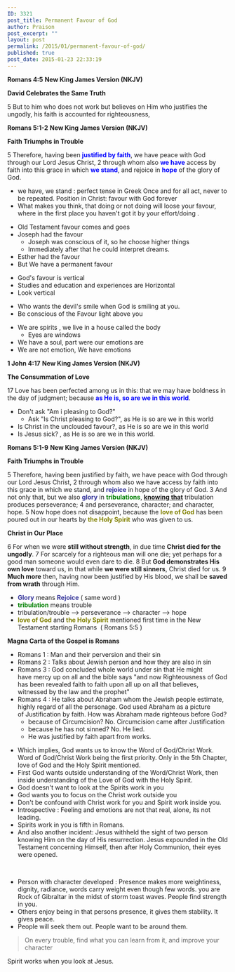 ```yaml
---
ID: 3321
post_title: Permanent Favour of God
author: Praison
post_excerpt: ""
layout: post
permalink: /2015/01/permanent-favour-of-god/
published: true
post_date: 2015-01-23 22:33:19
---
```

<strong>Romans 4:5</strong>
<strong> New King James Version (NKJV)</strong>

<strong>David Celebrates the Same Truth</strong>

5 But to him who does not work but believes on Him who justifies the ungodly, his faith is accounted for righteousness,

<strong>Romans 5:1-2</strong>
<strong> New King James Version (NKJV)</strong>

<strong>Faith Triumphs in Trouble</strong>

5 Therefore, having been <span style="color: #0000ff;"><strong>justified by faith</strong></span>, we have peace with God through our Lord Jesus Christ, 2 through whom also <span style="color: #0000ff;"><strong>we have</strong></span> access by faith into this grace in which <span style="color: #0000ff;"><strong>we stand</strong></span>, and rejoice in <span style="color: #0000ff;"><strong>hope</strong></span> of the glory of God.
<ul>
	<li>we have, we stand : perfect tense in Greek
Once and for all act, never to be repeated.
Position in Christ: favour with God forever</li>
	<li>What makes you think, that doing or not doing will loose your favour, where in the first place you haven't got it by your effort/doing .</li>
</ul>
<ul>
	<li>Old Testament favour comes and goes</li>
	<li>Joseph had the favour
<ul>
	<li>Joseph was conscious of it, so he choose higher things</li>
	<li>Immediately after that he could interpret dreams.</li>
</ul>
</li>
	<li>Esther had the favour</li>
	<li>But We have a permanent favour</li>
</ul>
<ul>
	<li>God's favour is vertical</li>
	<li>Studies and education and experiences are Horizontal</li>
	<li>Look vertical</li>
</ul>
<ul>
	<li>Who wants the devil's smile when God is smiling at you.</li>
	<li>Be conscious of the Favour light above you</li>
</ul>
<ul>
	<li>We are spirits , we live in a house called the body
<ul>
	<li>Eyes are windows</li>
</ul>
</li>
	<li>We have a soul, part were our emotions are</li>
	<li>We are not emotion, We have emotions</li>
</ul>
<strong>1 John 4:17</strong>
<strong> New King James Version (NKJV)</strong>

<strong>The Consummation of Love</strong>

17 Love has been perfected among us in this: that we may have boldness in the day of judgment; because <span style="color: #0000ff;"><strong>as He is, so are we in this world</strong></span>.
<ul>
	<li>Don't ask "Am i pleasing to God?"
<ul>
	<li>Ask "Is Christ pleasing to God?", as He is so are we in this world</li>
</ul>
</li>
	<li>Is Christ in the unclouded favour?, as He is so are we in this world</li>
	<li>Is Jesus sick? , as He is so are we in this world.</li>
</ul>
<strong>Romans 5:1-9</strong>
<strong> New King James Version (NKJV)</strong>

<strong>Faith Triumphs in Trouble</strong>

5 Therefore, having been justified by faith, we have peace with God through our Lord Jesus Christ, 2 through whom also we have access by faith into this grace in which we stand, and <span style="color: #333399;"><strong>rejoice</strong></span> in hope of the glory of God. 3 And not only that, but we also <span style="color: #333399;"><strong>glory</strong></span> in <span style="color: #008000;"><strong>tribulations</strong></span>, <span style="text-decoration: underline;"><strong>knowing that</strong></span> tribulation produces perseverance; 4 and perseverance, character; and character, hope. 5 Now hope does not disappoint, because the <span style="color: #808000;"><strong>love of God</strong></span> has been poured out in our hearts by <span style="color: #808000;"><strong>the Holy Spirit</strong></span> who was given to us.

<strong>Christ in Our Place</strong>

6 For when we were <strong>still without strength</strong>, in due time <strong>Christ died for the ungodly</strong>. 7 For scarcely for a righteous man will one die; yet perhaps for a good man someone would even dare to die. 8 But <strong>God demonstrates His own love</strong> toward us, in that while <strong>we were still sinners</strong>, Christ died for us. 9 <strong>Much more</strong> then, having now been justified by His blood, we shall be <strong>saved from wrath</strong> through Him.
<ul>
	<li><strong><span style="color: #333399;">Glory</span></strong> means <span style="color: #333399;"><strong>Rejoice</strong></span> ( same word )</li>
	<li><span style="color: #008000;"><strong>tribulation</strong></span> means trouble</li>
	<li>tribulation/trouble --&gt; perseverance --&gt; character --&gt; hope</li>
	<li><span style="color: #808000;"><strong>love of God</strong> </span>and <span style="color: #808000;"><strong>the Holy Spirit</strong></span> mentioned first time in the New Testament starting Romans  ( Romans 5:5 )</li>
</ul>
<strong>Magna Carta of the Gospel is Romans</strong>
<ul>
	<li>Romans 1 : Man and their perversion and their sin</li>
	<li>Romans 2 : Talks about Jewish person and how they are also in sin</li>
	<li>Romans 3 : God concluded whole world under sin that He might have mercy up on all and the bible says "and now Righteousness of God has been revealed faith to faith upon all up on all that believes, witnessed by the law and the prophet"</li>
	<li>Romans 4 : He talks about Abraham whom the Jewish people estimate, highly regard of all the personage. God used Abraham as a picture of Justification by faith. How was Abraham made righteous before God?
<ul>
	<li>because of Circumcision? No. Circumcision came after Justification</li>
	<li>because he has not sinned? No. He lied.</li>
	<li>He was justified by faith apart from works.</li>
</ul>
</li>
</ul>
<ul>
	<li>Which implies, God wants us to know the Word of God/Christ Work. Word of God/Christ Work being the first priority. Only in the 5th Chapter, love of God and the Holy Spirit mentioned.</li>
	<li>First God wants outside understanding of the Word/Christ Work, then inside understanding of the Love of God with the Holy Spirit.</li>
	<li>God doesn't want to look at the Spirits work in you</li>
	<li>God wants you to focus on the Christ work outside you</li>
	<li>Don't be confound with Christ work for you and Spirit work inside you.</li>
	<li>Introspective : Feeling and emotions are not that real, alone, its not leading.</li>
	<li>Spirits work in you is fifth in Romans.</li>
	<li>And also another incident: Jesus withheld the sight of two person knowing Him on the day of His resurrection. Jesus expounded in the Old Testament concerning Himself, then after Holy Communion, their eyes were opened.</li>
</ul>
&nbsp;
<ul>
	<li>Person with character developed : Presence makes more weightiness, dignity, radiance, words carry weight even though few words. you are Rock of Gibraltar in the midst of storm toast waves. People find strength in you.</li>
	<li>Others enjoy being in that persons presence, it gives them stability. It gives peace.</li>
	<li>People will seek them out. People want to be around them.</li>
</ul>
<blockquote>On every trouble, find what you can learn from it, and improve your character</blockquote>
Spirit works when you look at Jesus.